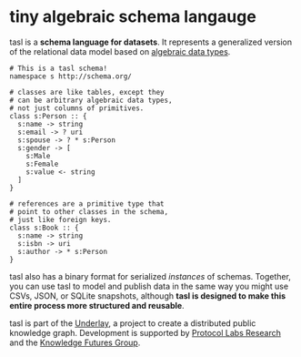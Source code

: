 # tiny algebraic schema langauge

tasl is a **schema language for datasets**. It represents a generalized version of the relational data model based on [algebraic data types](https://en.wikipedia.org/wiki/Algebraic_data_type).

```tasl
# This is a tasl schema!
namespace s http://schema.org/

# classes are like tables, except they
# can be arbitrary algebraic data types,
# not just columns of primitives.
class s:Person :: {
  s:name -> string
  s:email -> ? uri
  s:spouse -> ? * s:Person
  s:gender -> [
    s:Male
    s:Female
    s:value <- string
  ]
}

# references are a primitive type that
# point to other classes in the schema,
# just like foreign keys.
class s:Book :: {
  s:name -> string
  s:isbn -> uri
  s:author -> * s:Person
}
```

tasl also has a binary format for serialized _instances_ of schemas. Together, you can use tasl to model and publish data in the same way you might use CSVs, JSON, or SQLite snapshots, although **tasl is designed to make this entire process more structured and reusable**.

tasl is part of the [Underlay](https://underlay.org/), a project to create a distributed public knowledge graph. Development is supported by [Protocol Labs Research](https://research.protocol.ai/) and the [Knowledge Futures Group](https://knowledgefutures.org/).
